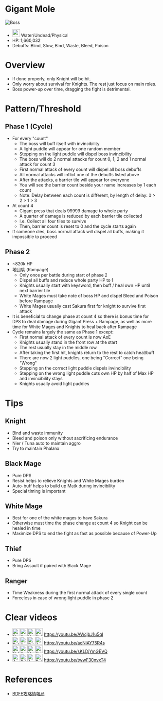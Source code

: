 # Gigant Mole
![Boss](https://caelum.s-ul.eu/TtqG4Jsr.jpg)
* <img src="https://caelum.s-ul.eu/Ei5MWQfu.png" width="25"> Water/Undead/Physical
* HP: 1,660,032
* Debuffs: Blind, Slow, Bind, Waste, Bleed, Poison

# Overview
* If done properly, only Knight will be hit.
* Only worry about survival for Knights. The rest just focus on main roles.
* Boss power-up over time, dragging the fight is detrimental.

# Pattern/Threshold
## Phase 1 (Cycle)
* For every "count"
	* The boss will buff itself with invincibility
	* A light puddle will appear for one random member
	* Stepping on the light puddle will dispel boss invincibility
	* The boss will do 2 normal attacks for count 0, 1, 2 and 1 normal attack for count 3
	* First normal attack of every count will dispel all boss debuffs
	* All normal attacks will inflict one of the debuffs listed above
	* After the attacks, a barrier tile will appear for everyone
	* You will see the barrier count beside your name increases by 1 each count
	* Note: Delay between each count is different, by length of delay: 0 > 2 > 1 > 3
* At count 4
	* Gigant press that deals 99999 damage to whole party
	* A quarter of damage is reduced by each barrier tile collected
	* I.e. Collect all four tiles to survive
	* Then, barrier count is reset to 0 and the cycle starts again
* If someone dies, boss normal attack will dispel all buffs, making it impossible to proceed

## Phase 2
* ~820k HP
* 地団駄 (Rampage)
	* Only once per battle during start of phase 2
	* Dispel all buffs and reduce whole party HP to 1
	* Knights usually start with keysword, then buff / heal own HP until next barrier tile
	* White Mages must take note of boss HP and dispel Bleed and Poison before Rampage
	* White Mages usually cast Sakura first for knight to survive first attack
* It is beneficial to change phase at count 4 so there is bonus time for DPS to deal damage during Gigant Press + Rampage, as well as more time for White Mages and Knights to heal back after Rampage
* Cycle remains largely the same as Phase 1 except:
	* First normal attack of every count is now AoE
	* Knights usually stand in the front row at the start
	* The rest usually stay in the middle row
	* After taking the first hit, knights return to the rest to catch heal/buff
	* There are now 2 light puddles, one being "Correct" one being "Wrong"
	* Stepping on the correct light puddle dispels invincibility
	* Stepping on the wrong light puddle cuts own HP by half of Max HP and invincibility stays
	* Knights usually avoid light puddles

# Tips
## Knight
* Bind and waste immunity
* Bleed and poison only without sacrificing endurance
* Nier / Tuna auto to maintain aggro
* Try to maintain Phalanx

## Black Mage
* Pure DPS
* Resist helps to relieve Knights and White Mages burden
* Auto-buff helps to build up Matk during invincibility
* Special timing is important

## White Mage
* Best for one of the white mages to have Sakura
* Otherwise must time the phase change at count 4 so Knight can be healed in time
* Maximize DPS to end the fight as fast as possible because of Power-Up

## Thief
* Pure DPS
* Bring Assault if paired with Black Mage

## Ranger
* Time Weakness during the first normal attack of every single count
* Forceless in case of wrong light puddle in phase 2

# Clear videos
* <img src="https://caelum.s-ul.eu/6ep5gyBy.jpg" width="25" alt="Priest"><img src="https://caelum.s-ul.eu/fNKzRReH.jpg" width="25" alt="Arcanist"><img src="https://caelum.s-ul.eu/KHPaHS9n.jpg" width="25" alt="Sniper"><img src="https://caelum.s-ul.eu/wIBPnCMQ.jpg" width="25" alt="Paladin"> https://youtu.be/AWcjbJ1u5qI
* <img src="https://caelum.s-ul.eu/wIBPnCMQ.jpg" width="25" alt="Paladin"><img src="https://caelum.s-ul.eu/fNKzRReH.jpg" width="25" alt="Arcanist"><img src="https://caelum.s-ul.eu/6ep5gyBy.jpg" width="25" alt="Priest"><img src="https://caelum.s-ul.eu/Fi8dYRtv.jpg" width="25" alt="Assassin"> https://youtu.be/acNiAY75R4s
* <img src="https://caelum.s-ul.eu/wIBPnCMQ.jpg" width="25" alt="Paladin"><img src="https://caelum.s-ul.eu/fNKzRReH.jpg" width="25" alt="Arcanist"><img src="https://caelum.s-ul.eu/6ep5gyBy.jpg" width="25" alt="Priest"><img src="https://caelum.s-ul.eu/6ep5gyBy.jpg" width="25" alt="Priest"> https://youtu.be/sKLDjYmGEVQ
* <img src="https://caelum.s-ul.eu/Fi8dYRtv.jpg" width="25" alt="Assassin"><img src="https://caelum.s-ul.eu/6ep5gyBy.jpg" width="25" alt="Priest"><img src="https://caelum.s-ul.eu/Fi8dYRtv.jpg" width="25" alt="Assassin"><img src="https://caelum.s-ul.eu/wIBPnCMQ.jpg" width="25" alt="Paladin"> https://youtu.be/twwF30nvxT4

# References
* [BDFE攻略情報局](https://wiki3.jp/bdfe-istantal/page/223)